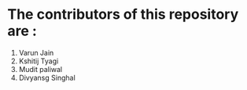 # The contributors of this repository are :
1. Varun Jain
2. Kshitij Tyagi
3. Mudit paliwal
4. Divyansg Singhal
